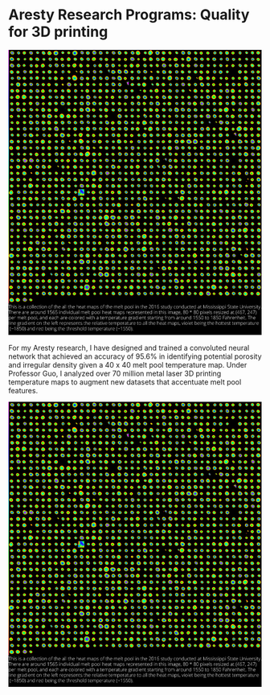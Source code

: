 # Aresty Research Programs: Quality for 3D printing

<p align="center">
  <img src="https://github.com/joshyeram/Aresty/blob/master/visual/Combined.jpg", width="1000"/>
</p>
For my Aresty research, I have designed and trained a convoluted neural network that achieved an accuracy of 95.6% in identifying potential porosity and irregular density given a 40 x 40 melt pool temperature map. Under Professor Guo, I analyzed over 70 million metal laser 3D printing temperature maps to augment new datasets that accentuate melt pool features.

<p align="center">
  <img src="https://github.com/joshyeram/Aresty/blob/master/visual/Combined.jpg", width="1000"/>
</p>
